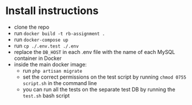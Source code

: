# Install instructions

- clone the repo
- run `docker build -t rb-assignment .`
- run `docker-compose up`
- run `cp ./.env.test ./.env`
- replace the `DB_HOST` in each .env file with the name of each MySQL container in Docker
- inside the main docker image:
    - run `php artisan migrate`
    - set the correct permissions on the test script by running `chmod 0755 script.sh` in the command line
    - you can run all the tests on the separate test DB by running the `test.sh` bash script
